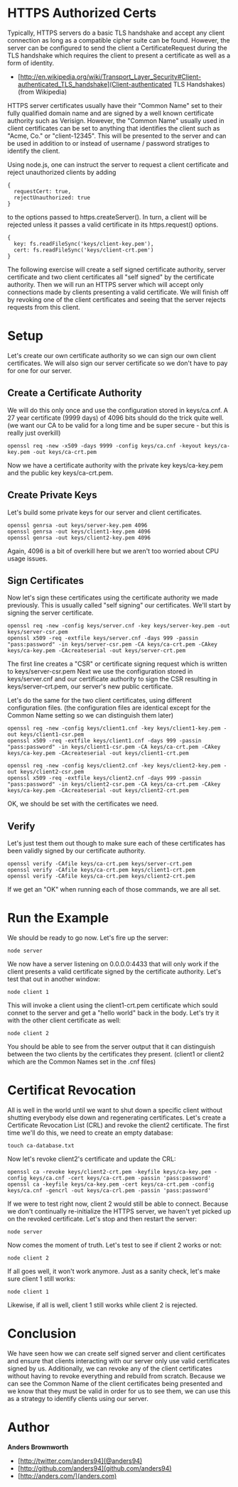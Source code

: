 HTTPS Authorized Certs
======================

Typically, HTTPS servers do a basic TLS handshake and accept any client connection as 
long as a compatible cipher suite can be found. However, the server can be configured 
to send the client a CertificateRequest during the TLS handshake which requires the
client to present a certificate as well as a form of identity.

* [http://en.wikipedia.org/wiki/Transport_Layer_Security#Client-authenticated_TLS_handshake](Client-authenticated TLS Handshakes) (from Wikipedia)

HTTPS server certificates usually have their "Common Name" set to their fully qualified 
domain name and are signed by a well known certificate authority such as Verisign. 
However, the "Common Name" usually used in client certificates can be set to anything that
identifies the client such as "Acme, Co." or "client-12345". This will be presented to the 
server and can be used in addition to or instead of username / password stratiges to
identify the client.

Using node.js, one can instruct the server to request a client certificate and reject 
unauthorized clients by adding

    {
      requestCert: true,
      rejectUnauthorized: true
    }

to the options passed to https.createServer(). In turn, a client will be rejected unless
it passes a valid certificate in its https.request() options.

    {
      key: fs.readFileSync('keys/client-key.pem'),
      cert: fs.readFileSync('keys/client-crt.pem')
    }

The following exercise will create a self signed certificate authority, server certificate and 
two client certificates all "self signed" by the certificate authority. Then we will run an 
HTTPS server which will accept only connections made by clients presenting a valid certificate.
We will finish off by revoking one of the client certificates and seeing that the server 
rejects requests from this client.

Setup
=====

Let's create our own certificate authority so we can sign our own client certificates. We will
also sign our server certificate so we don't have to pay for one for our server.

Create a Certificate Authority
------------------------------

We will do this only once and use the configuration stored in keys/ca.cnf. A 27 year certificate 
(9999 days) of 4096 bits should do the trick quite well. (we want our CA to be valid for a long
time and be super secure - but this is really just overkill)

    openssl req -new -x509 -days 9999 -config keys/ca.cnf -keyout keys/ca-key.pem -out keys/ca-crt.pem

Now we have a certificate authority with the private key keys/ca-key.pem and the public key 
keys/ca-crt.pem.

Create Private Keys
-------------------

Let's build some private keys for our server and client certificates.

    openssl genrsa -out keys/server-key.pem 4096
    openssl genrsa -out keys/client1-key.pem 4096
    openssl genrsa -out keys/client2-key.pem 4096

Again, 4096 is a bit of overkill here but we aren't too worried about CPU usage issues.

Sign Certificates
-----------------

Now let's sign these certificates using the certificate authority we made previously. This is usually
called "self signing" our certificates. We'll start by signing the server certificate.

    openssl req -new -config keys/server.cnf -key keys/server-key.pem -out keys/server-csr.pem
    openssl x509 -req -extfile keys/server.cnf -days 999 -passin "pass:password" -in keys/server-csr.pem -CA keys/ca-crt.pem -CAkey keys/ca-key.pem -CAcreateserial -out keys/server-crt.pem

The first line creates a "CSR" or certificate signing request which is written to keys/server-csr.pem
Next we use the configuration stored in keys/server.cnf and our certificate authority to sign the CSR
resulting in keys/server-crt.pem, our server's new public certificate.

Let's do the same for the two client certificates, using different configuration files. (the configuration 
files are identical except for the Common Name setting so we can distinguish them later)

    openssl req -new -config keys/client1.cnf -key keys/client1-key.pem -out keys/client1-csr.pem
    openssl x509 -req -extfile keys/client1.cnf -days 999 -passin "pass:password" -in keys/client1-csr.pem -CA keys/ca-crt.pem -CAkey keys/ca-key.pem -CAcreateserial -out keys/client1-crt.pem

    openssl req -new -config keys/client2.cnf -key keys/client2-key.pem -out keys/client2-csr.pem
    openssl x509 -req -extfile keys/client2.cnf -days 999 -passin "pass:password" -in keys/client2-csr.pem -CA keys/ca-crt.pem -CAkey keys/ca-key.pem -CAcreateserial -out keys/client2-crt.pem

OK, we should be set with the certificates we need.

Verify
------

Let's just test them out though to make sure each of these certificates has been validly signed by our
certificate authority.

    openssl verify -CAfile keys/ca-crt.pem keys/server-crt.pem
    openssl verify -CAfile keys/ca-crt.pem keys/client1-crt.pem
    openssl verify -CAfile keys/ca-crt.pem keys/client2-crt.pem

If we get an "OK" when running each of those commands, we are all set.

Run the Example
===============

We should be ready to go now. Let's fire up the server:

    node server

We now have a server listening on 0.0.0.0:4433 that will only work if the client presents a valid 
certificate signed by the certificate authority. Let's test that out in another window:

    node client 1

This will invoke a client using the client1-crt.pem certificate which sould connet to the server
and get a "hello world" back in the body. Let's try it with the other client certificate as well:

    node client 2

You should be able to see from the server output that it can distinguish between the two clients
by the certificates they present. (client1 or client2 which are the Common Names set in the .cnf 
files)

Certificat Revocation
=====================

All is well in the world until we want to shut down a specific client without shutting everybody 
else down and regenerating certificates. Let's create a Certificate Revocation List (CRL) and 
revoke the client2 certificate. The first time we'll do this, we need to create an empty database:

    touch ca-database.txt

Now let's revoke client2's certificate and update the CRL:

    openssl ca -revoke keys/client2-crt.pem -keyfile keys/ca-key.pem -config keys/ca.cnf -cert keys/ca-crt.pem -passin 'pass:password'
    openssl ca -keyfile keys/ca-key.pem -cert keys/ca-crt.pem -config keys/ca.cnf -gencrl -out keys/ca-crl.pem -passin 'pass:password'

If we were to test right now, client 2 would still be able to connect. Because we don't continually
re-initialize the HTTPS server, we haven't yet picked up on the revoked certificate. Let's stop
and then restart the server:

    node server

Now comes the moment of truth. Let's test to see if client 2 works or not:

    node client 2

If all goes well, it won't work anymore. Just as a sanity check, let's make sure client 1 still works:

    node client 1

Likewise, if all is well, client 1 still works while client 2 is rejected.

Conclusion
==========

We have seen how we can create self signed server and client certificates and ensure that clients
interacting with our server only use valid certificates signed by us. Additionally, we can revoke 
any of the client certificates without having to revoke everything and rebuild from scratch. 
Because we can see the Common Name of the client certificates being presented and we know that they
must be valid in order for us to see them, we can use this as a strategy to identify clients using
our server.

Author
======
**Anders Brownworth**

+ [http://twitter.com/anders94](@anders94)
+ [http://github.com/anders94](github.com/anders94)
+ [http://anders.com/](anders.com)
